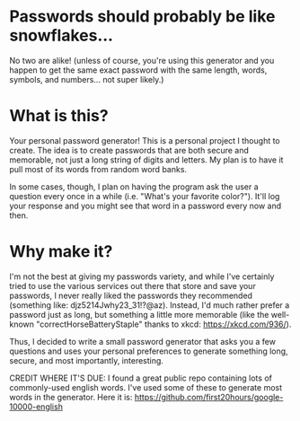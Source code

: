 # Passwords should probably be like snowflakes...
No two are alike! (unless of course, you're using this generator and you happen to get the same exact password with the same length, words, symbols, and numbers... not super likely.)

# What is this?
Your personal password generator! This is a personal project I thought to create. The idea is to create passwords that are both secure and memorable, not just a long string of digits and letters. My plan is to have it pull most of its words from random word banks.

In some cases, though, I plan on having the program ask the user a question every once in a while (i.e. "What's your favorite color?"). It'll log your response and you might see that word in a password every now and then.

# Why make it?
I'm not the best at giving my passwords variety, and while I've certainly tried to use the various services out there that store and save your passwords, I never really liked the passwords they recommended (something like: djz5214Jwhy23_31!?@az). Instead, I'd much rather prefer a password just as long, but something a little more memorable (like the well-known "correctHorseBatteryStaple" thanks to xkcd: https://xkcd.com/936/).

Thus, I decided to write a small password generator that asks you a few questions and uses your personal preferences to generate something long, secure, and most importantly, interesting.

CREDIT WHERE IT'S DUE:
I found a great public repo containing lots of commonly-used english words. I've used some of these to generate most words in the generator. Here it is:
https://github.com/first20hours/google-10000-english
